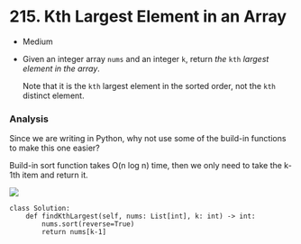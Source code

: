 # 215. Kth Largest Element in an Array

* Medium
*   Given an integer array `nums` and an integer `k`, return _the_ `kth` _largest element in the array_.

    Note that it is the `kth` largest element in the sorted order, not the `kth` distinct element.

### Analysis&#x20;

Since we are writing in Python, why not use some of the build-in functions to make this one easier?&#x20;

Build-in sort function takes O(n log n) time, then we only need to take the k-1th item and return it.&#x20;

![](<../../../../.gitbook/assets/image (96).png>)

```
class Solution:
    def findKthLargest(self, nums: List[int], k: int) -> int:
        nums.sort(reverse=True)
        return nums[k-1]
```
